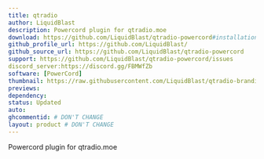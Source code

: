 ```yaml
---
title: qtradio
author: LiquidBlast
description: Powercord plugin for qtradio.moe
download: https://github.com/LiquidBlast/qtradio-powercord#installation
github_profile_url: https://github.com/LiquidBlast/
github_source_url: https://github.com/LiquidBlast/qtradio-powercord
support: https://github.com/LiquidBlast/qtradio-powercord/issues
discord_server:https://discord.gg/FBMWfZb
software: [PowerCord]
thumbnail: https://raw.githubusercontent.com/LiquidBlast/qtradio-branding/master/logos/qt-medium.png
previews:
dependency:
status: Updated
auto:
ghcommentid: # DON'T CHANGE
layout: product # DON'T CHANGE
---
```

Powercord plugin for qtradio.moe
